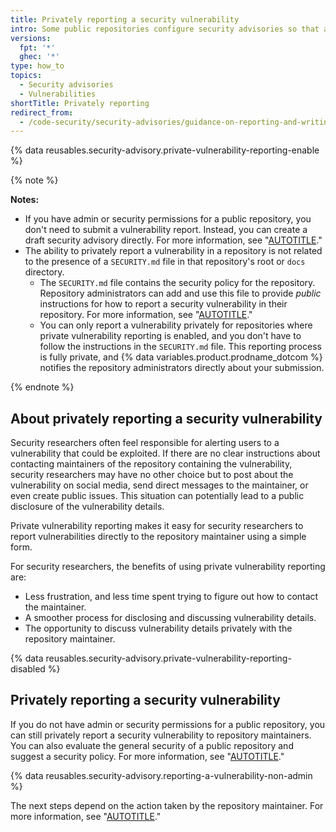 ```yaml
---
title: Privately reporting a security vulnerability
intro: Some public repositories configure security advisories so that anyone can report security vulnerabilities directly and privately to the maintainers.
versions:
  fpt: '*'
  ghec: '*'
type: how_to
topics:
  - Security advisories
  - Vulnerabilities
shortTitle: Privately reporting
redirect_from:
  - /code-security/security-advisories/guidance-on-reporting-and-writing/privately-reporting-a-security-vulnerability
---
```


{% data reusables.security-advisory.private-vulnerability-reporting-enable %}

{% note %}

**Notes:**
- If you have admin or security permissions for a public repository, you don't need to submit a vulnerability report. Instead, you can create a draft security advisory directly. For more information, see "[AUTOTITLE](/code-security/security-advisories/working-with-repository-security-advisories/creating-a-repository-security-advisory)."
- The ability to privately report a vulnerability in a repository is not related to the presence of a `SECURITY.md` file in that repository's root or `docs` directory.
    - The `SECURITY.md` file contains the security policy for the repository. Repository administrators can add and use this file to provide _public_ instructions for how to report a security vulnerability in their repository. For more information, see "[AUTOTITLE](/code-security/getting-started/adding-a-security-policy-to-your-repository)."
    - You can only report a vulnerability privately for repositories where private vulnerability reporting is enabled, and you don't have to follow the instructions in the `SECURITY.md` file. This reporting process is fully private, and {% data variables.product.prodname_dotcom %} notifies the repository administrators directly about your submission.

{% endnote %}

## About privately reporting a security vulnerability

Security researchers often feel responsible for alerting users to a vulnerability that could be exploited. If there are no clear instructions about contacting maintainers of the repository containing the vulnerability, security researchers may have no other choice but to post about the vulnerability on social media, send direct messages to the maintainer, or even create public issues. This situation can potentially lead to a public disclosure of the vulnerability details.

Private vulnerability reporting makes it easy for security researchers to report vulnerabilities directly to the repository maintainer using a simple form.

For security researchers, the benefits of using private vulnerability reporting are:
- Less frustration, and less time spent trying to figure out how to contact the maintainer.
- A smoother process for disclosing and discussing vulnerability details.
- The opportunity to discuss vulnerability details privately with the repository maintainer.

{% data reusables.security-advisory.private-vulnerability-reporting-disabled %}

## Privately reporting a security vulnerability

If you do not have admin or security permissions for a public repository, you can still privately report a security vulnerability to repository maintainers. You can also evaluate the general security of a public repository and suggest a security policy. For more information, see "[AUTOTITLE](/code-security/security-advisories/working-with-repository-security-advisories/evaluating-the-security-settings-of-a-repository)."

{% data reusables.security-advisory.reporting-a-vulnerability-non-admin %}

The next steps depend on the action taken by the repository maintainer. For more information, see "[AUTOTITLE](/code-security/security-advisories/guidance-on-reporting-and-writing-information-about-vulnerabilities/managing-privately-reported-security-vulnerabilities)."
